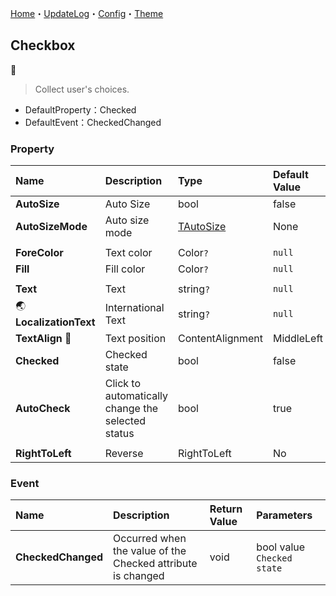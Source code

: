 [Home](../Home.md)・[UpdateLog](../UpdateLog.md)・[Config](../Config.md)・[Theme](../Theme.md)

## Checkbox
👚

> Collect user's choices.

- DefaultProperty：Checked
- DefaultEvent：CheckedChanged

### Property

Name | Description | Type | Default Value |
:--|:--|:--|:--|
**AutoSize** | Auto Size | bool | false |
**AutoSizeMode** | Auto size mode | [TAutoSize](Enum.md#tautosize) | None |
||||
**ForeColor** | Text color | Color`?` | `null` |
**Fill** | Fill color | Color`?` | `null` |
||||
**Text** | Text | string`?` | `null` |
🌏 **LocalizationText** | International Text | string`?` | `null` |
**TextAlign** 🔴 | Text position | ContentAlignment | MiddleLeft |
**Checked** | Checked state | bool | false |
**AutoCheck** | Click to automatically change the selected status | bool | true |
||||
**RightToLeft** | Reverse | RightToLeft | No |

### Event

Name | Description | Return Value | Parameters |
:--|:--|:--|:--|
**CheckedChanged** | Occurred when the value of the Checked attribute is changed | void | bool value `Checked state` |